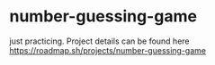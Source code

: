 # number-guessing-game
just practicing. Project details can be found here https://roadmap.sh/projects/number-guessing-game
